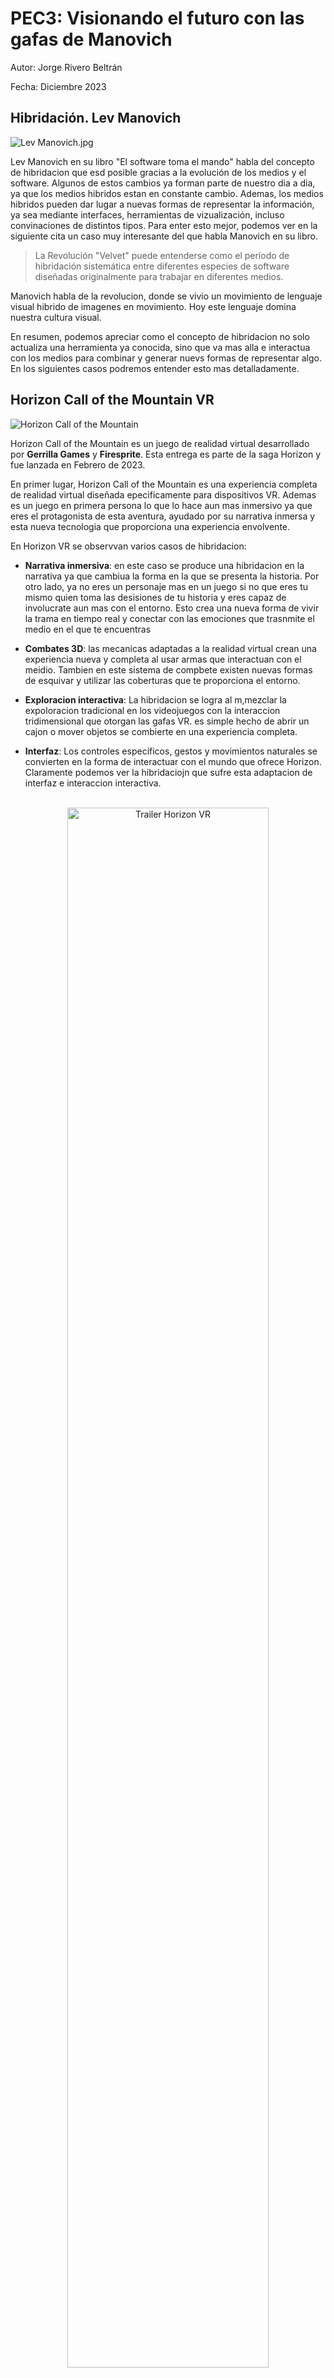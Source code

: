 # PEC3: Visionando el futuro con las gafas de Manovich 


Autor: Jorge Rivero Beltrán


Fecha: Diciembre 2023

## Hibridación. Lev Manovich

![Lev Manovich.jpg](https://github.com/JRiveroUOC/PEC3_Manovich_Reloaded/blob/main/Lev%20Manovich.jpg)

Lev Manovich en su libro "El software toma el mando" habla del concepto de hibridacion que esd posible gracias a la evolución de los medios y el software. Algunos de estos cambios ya forman parte de nuestro dia a dia, ya que los medios hibridos estan en constante cambio. Ademas, los medios hibridos pueden dar lugar a nuevas formas de representar la información, ya sea mediante interfaces, herramientas de vizualización, incluso convinaciones de distintos tipos. Para enter esto mejor, podemos ver en la siguiente cita un caso muy interesante del que habla Manovich en su libro.
>La Revolución "Velvet" puede entenderse como el
período de hibridación sistemática entre diferentes especies de software diseñadas originalmente para trabajar en
diferentes medios.

Manovich habla de la revolucion, donde se vivio un movimiento de lenguaje visual hibrido de imagenes en movimiento. Hoy este lenguaje domina nuestra cultura visual.

En resumen, podemos apreciar como el concepto de hibridacion no solo actualiza una herramienta ya conocida, sino que va mas alla e interactua con los medios para combinar y generar nuevs formas de representar algo. En los siguientes casos podremos entender esto mas detalladamente.

## Horizon Call of the Mountain VR

![Horizon Call of the Mountain](https://github.com/JRiveroUOC/PEC3_Manovich_Reloaded/blob/main/Horizoncallmaountain1.jpeg)

Horizon Call of the Mountain es un juego de realidad virtual desarrollado por <b>Gerrilla Games</b> y <b>Firesprite</b>. Esta entrega es parte de la saga Horizon y fue lanzada en Febrero de 2023.

En primer lugar, Horizon Call of the Mountain es una experiencia completa de realidad virtual diseñada epecificamente para dispositivos VR. Ademas es un juego en primera persona lo que lo hace aun mas inmersivo ya que eres el protagonista de esta aventura, ayudado por su narrativa inmersa y esta nueva tecnologia que proporciona una experiencia envolvente.

En Horizon VR se observvan varios casos de hibridacion:

* <b>Narrativa inmersiva</b>: en este caso se produce una hibridacion en la narrativa ya que cambiua la forma en la que se presenta la historia. Por otro lado, ya no eres un personaje mas en un juego si no que eres tu mismo quien toma las desisiones de tu historia y eres capaz de involucrate aun mas con el entorno. Esto crea una nueva forma de vivir la trama en tiempo real y conectar con las emociones que trasnmite el medio en el que te encuentras

* <b>Combates 3D</b>: las mecanicas adaptadas a la realidad virtual crean una experiencia nueva y completa al usar armas que interactuan con el meidio. Tambien en este sistema de compbete existen nuevas formas de esquivar y utilizar las coberturas que te proporciona el entorno.

* <b>Exploracion interactiva</b>: La hibridacion se logra al m,mezclar la expoloracion tradicional en los videojuegos con la interaccion tridimensional que otorgan las gafas VR. es simple hecho de abrir un cajon o mover objetos se combierte en una experiencia completa.

* <b>Interfaz</b>: Los controles específicos, gestos y movimientos naturales se convierten en la forma de interactuar con el mundo que ofrece Horizon. Claramente podemos ver la hibridaciojn que sufre esta adaptacion de interfaz e interaccion interactiva.

<br>

<div align="center" >
  <a href="https://www.youtube.com/watch?v=ATR0vlhDK1E"><img src="https://img.youtube.com/vi/ATR0vlhDK1E/0.jpg" width="80%" alt="Trailer Horizon VR"></a>
</div>



<br>
Desdpues de nombrar algunos casos de hibridacion que se producen en Horizon Call of the Mountain podemos ver como este medio cambia muchos aspectos tradicionales en los videojuegos. Por otro lado, esta experiencia envolvente es muy reciente y apenas hay opciones para crear comparativas, pero sin duda este es uno de los mejores casos de uso del VR en los videojuegos. Por ultimo, tendremos que seguir esperando a ver donde nos lleva esta nueva tecxnologia y que otros casos de hibridacion llegaran a copntemplar. 

## Oracle APEX

![Oracle APEX](https://github.com/JRiveroUOC/PEC3_Manovich_Reloaded/blob/main/1920px-Dark-hero-screenshot_2x.png)

En primer lugar, para entender los casos de hibridacion de Oracle APEX debemos hacernos esta pregunta.

### ¿Qué es APEX?

APEX es una platafoirma "low code" que permite crear aplicaciones web y movil escalables, seguras y con caracteristicas innovadoras, todo esto 20 veces mas rapido y 100 veces menos codigo.
Ademas no es necesario ser un experto para mostrar soluciones sofisticadas y resolver cualquier tipo de problemas.


### Casos de hibridacion

En APEX podemos ver multiples casos de hibridacion. 

* <b>Integracion</b>: APEX permite ccrear aplicaciones arrastando componente ya prediseñados que son totalmente "responsive" tanto para web como movil. Por otro lado, permite crearles funcionalidades a necesidad del desarrollador por medio de "dynamic actions" que actuan como eventes dol componente para darle el uso de evento de una web tales como click, cambios, arrastar y una larga lista de ellos. Esto dcrea una hibridacion entre maquetacion y programacion fortaleciendolas, esto hgace que el desarrollo sea mucho mas agil y elimina posibles errores de programacion o estilos.

* <b>Workflow</b>: En la segunda mitad de 2023 Oracle implemento esta nueva funcionalida que permite crear el workflow de una aplicacion. Hasta aghora, siempre hemos creado un diagrama de flujos y seguidamente desarrollado las funciones necesarias para que el workflow funcionara en nuestra aplicacion pero gracias a esta nueva funcioionalidad que ofrece APEX y junbta los diagramas con el flujo de los procesos podemos obtener en tiempo real el funcionamiento de nuestrrea aplicacion y modificarlo de forma muy sencilla.

![Workflow](https://github.com/JRiveroUOC/PEC3_Manovich_Reloaded/blob/main/Captura.JPG)

* <b>Logicas de negocio</b>: Esta aplicacion esta dirigida a cualquier empresa y se enfoca en logicas de negocio complejas. Oracle aPEX permite presentas datos y procesarlos muy rapido ya que esta conectada directamente a la base de datos y toda la APP es tradicida a SQL y PL/SQL que son los lenguasjes que ORcel interpreta. Esta combinacion presenta una hibridacion combinando estas funcionalidades.

* <b>Formularios e Inteligencia artificial</b>: La hibridacionn que podemos ver aqui se da en el caso de la combinacion de estos. En el ultimo "Webbinar" al que gracias a mi empresa pude asistir, pesentaron esta nueva caracteristica donde la IA era capaz de completar formularios dandole pequeños detalles. En el ejempolo, mostraban una web de una universidad la cual recibia cartas de aceptacion. Pero tenian unb problema y es que no siempre estaban redactadas adecuadeamente por lo que implementeropn con apex unos formularios en los que redactabas brebemente quien eras y tuas aficciones y este era capaz de reescribirce a traves de IA grenerativa. 

Para acceder a la proxima sesion el dia 19 de Diciembre, podras registrate en el siguiente enlace [Oracle IA](https://www.oracle.com/es/artificial-intelligence/).

En resumen, podemos ver como la hibridacion en APEX se manifiesta en la integracion de distintas tecnologias y componentes. El potencial de esta plataforma es enorme y agiliza el desarrollo de las empresas dando luegar a enfocarse en la logica de negocios y no tanto en el desarrollo, ya qque otorga multiples herramientas para facilitarla.

## Conclusión

En conclusión, podemos ver como la hibridación intreractua con los medios para crear nuevas formas como podemos ver en estos dos casos. Estos ejemplos en los que nos hemos enfocado estan en constante evolucion, tanto los juegos VR como las herramientas de codigo generativo estan en auge y creando un nuevo merdcado que antes no existia. Por ultimo decir que he tienido la oportunidad de utilizar Oracle APEX gracias a que tengo liciencia de BBDD de Oracle y podido probar durante unas horas El Horizon VR. Del primero decir que es una herramienta super ptente y las proximas actualizaciones previstas para el 2024 vienen con mucha fuerza y del sugundo ddecir que es una experiencia entre cine y videojuegos que impresiona desde el primer momento en el que te pones las gafas

### Referencias y Bibliografía

* Manovich, Lev. (2013). **El Software toma el mando**. Barcelona: Editorial UOC.
* Oracle. (2019). [Help Center](https://docs.oracle.com/en/database/oracle/application-express/18/tutorial-create-dynamic-actions/)
* Oracle Inteligencia artificial. (2023). [Oracle IA](https://www.oracle.com/es/artificial-intelligence/)
* Manovich Web. (2023). [Manovich](http://manovich.net/)
* Manovich Web. (December 2023). [Horizon Call of the Mountain](https://en.wikipedia.org/wiki/Horizon_Call_of_the_Mountain)


----

Licencia: Material Creative Commons desarrollado bajo licencia CC BY-SA 4.0. Imágenes CC BY [Tubik studio](https://blog.tubikstudio.com/how-to-create-original-flat-illustrations-designers-tips/) 
